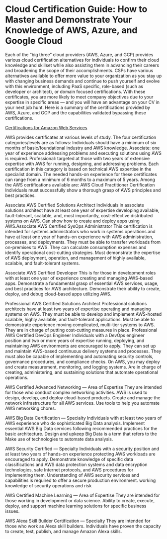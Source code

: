 # Cloud Certification Guide: How to Master and Demonstrate Your Knowledge of AWS, Azure, and Google Cloud

Each of the “big three” cloud providers (AWS, Azure, and GCP) provides various cloud certification alternatives for individuals to confirm their cloud knowledge and skillset while also assisting them in advancing their careers and broadening the scope of their accomplishments.
CSPs have various alternatives available to offer more value to your organization as you stay up with changing business demands and continue to push yourself and evolve with this environment, including PaaS specific, role-based (such as developer or architect), or domain focused certifications. With these certificates, you are more likely to meet company objectives due to your expertise in specific areas — and you will have an advantage on your CV in your next job hunt.
Here is a summary of the certifications provided by AWS, Azure, and GCP and the capabilities validated bypassing these certifications.

[Certifications for Amazon Web Services]

[//]: # (Any comments)

[Certifications for Amazon Web Services]: <https://www.netcomlearning.com/vendors/aws-training.phtml?advid=1356>

AWS provides certificates at various levels of study. The four certification categories/levels are as follows:
Individuals should have a minimum of six months of basic/foundational industry and AWS knowledge.
Associate: one year of experience addressing problems and executing solutions using AWS is required.
Professional: targeted at those with two years of extensive expertise with AWS for running, designing, and addressing problems.
Each certification in this category is based on technical AWS expertise in the specialist domain. The needed hands-on experience for these certificates can range from a minimum of 6 months to a maximum of 5 years.
Among the AWS certifications available are: AWS Cloud Practitioner Certification Individuals must successfully show a thorough grasp of AWS principles and best practices.

Associate AWS Certified Solutions Architect
Individuals in associate solutions architect have at least one year of expertise developing available, fault-tolerant, scalable, and, most importantly, cost-effective distributed systems on AWS.
Can show how to create and deploy apps using AWS.Associate AWS Certified SysOps Administrator This certification is intended for systems administrators who work in systems operations and have at least one year of hands-on experience with AWS administration, processes, and deployments.
They must be able to transfer workloads from on-premises to AWS.
They can calculate consumption expenses and identify operational cost-cutting strategies.
Must demonstrate the expertise of AWS deployment, operation, and management of highly available, scalable, and fault-tolerant systems.

Associate AWS Certified Developer
This is for those in development roles with at least one year of experience creating and managing AWS-based apps.
Demonstrate a fundamental grasp of essential AWS services, usage, and best practices for AWS architecture.
Demonstrate their ability to create, deploy, and debug cloud-based apps utilizing AWS.

Professional AWS Certified Solutions Architect
Professional solutions architects have at least two years of expertise operating and managing systems on AWS.
They must be able to develop and implement AWS-hosted scalable, highly available, and fault-tolerant applications.
Must be able to demonstrate experience moving complicated, multi-tier systems to AWS.
They are in charge of putting cost-cutting measures in place.
Professional AWS Certified DevOps Engineer Individuals with a DevOps engineer position and two or more years of expertise running, deploying, and maintaining AWS environments are encouraged to apply.
They can set up and maintain AWS-based continuous delivery systems and processes.
They must also be capable of implementing and automating security controls, governance procedures, and compliance checks. On AWS, you may deploy and create measurement, monitoring, and logging systems.
Are in charge of creating, administering, and sustaining solutions that automate operational operations.


AWS Certified Advanced Networking — Area of Expertise
They are intended for those who conduct complex networking activities.
AWS is used to design, develop, and deploy cloud-based products.
Create and manage the network infrastructure for all AWS services.
Use tools to help you automate AWS networking chores.

AWS Big Data Certification — Specialty
Individuals with at least two years of AWS experience who do sophisticated Big Data analysis. Implement essential AWS Big Data services following recommended practices for the basic architecture. Design and upkeep Big Data is a term that refers to the Make use of technologies to automate data analysis.

AWS Security Certified — Specialty
Individuals with a security position and at least two years of hands-on experience protecting AWS workloads are encouraged to apply.
Demonstrate knowledge of specific data classifications and AWS data protection systems and data encryption technologies, safe Internet protocols, and AWS procedures for implementing them. Understanding of AWS security services and capabilities is required to offer a secure production environment. working knowledge of security operations and risk

AWS Certified Machine Learning — Area of Expertise
They are intended for those working in development or data science.
Ability to create, execute, deploy, and support machine learning solutions for specific business issues.

AWS Alexa Skill Builder Certification — Specialty
They are intended for those who work as Alexa skill builders.
Individuals have proven the capacity to create, test, publish, and manage Amazon Alexa skills.
